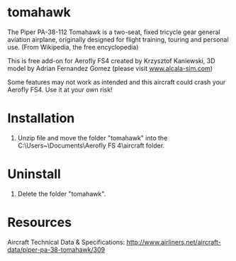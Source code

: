 # tomahawk
The Piper PA-38-112 Tomahawk is a two-seat, fixed tricycle gear general aviation airplane, originally designed for flight training, touring and personal use. (From Wikipedia, the free encyclopedia) 

This is free add-on for Aerofly FS4 created by Krzysztof Kaniewski, 3D model by Adrian Fernandez Gomez (please visit www.alcala-sim.com)

 Some features may not work as intended and this aircraft could crash your Aerofly FS4. 
 Use it at your own risk!

# Installation

1. Unzip file and move the folder "tomahawk" into the C:\Users\~\Documents\Aerofly FS 4\aircraft folder.

# Uninstall

1. Delete the folder "tomahawk".

# Resources

Aircraft Technical Data & Specifications: http://www.airliners.net/aircraft-data/piper-pa-38-tomahawk/309
